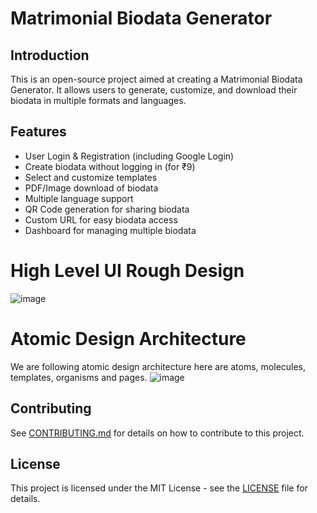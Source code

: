 # Matrimonial Biodata Generator

## Introduction

This is an open-source project aimed at creating a Matrimonial Biodata Generator. It allows users to generate, customize, and download their biodata in multiple formats and languages.

## Features

- User Login & Registration (including Google Login)
- Create biodata without logging in (for ₹9)
- Select and customize templates
- PDF/Image download of biodata
- Multiple language support
- QR Code generation for sharing biodata
- Custom URL for easy biodata access
- Dashboard for managing multiple biodata

# High Level UI Rough Design
![image](https://github.com/user-attachments/assets/3f9ff6c6-c7c9-47ed-9d29-6e1af6bfd708)

# Atomic Design Architecture

We are following atomic design architecture here are atoms, molecules, templates, organisms and pages.
![image](https://github.com/user-attachments/assets/8fd78eab-4493-4833-84f4-55d4fce6b999)



## Contributing

See [CONTRIBUTING.md](CONTRIBUTING.md) for details on how to contribute to this project.

## License

This project is licensed under the MIT License - see the [LICENSE](LICENSE) file for details.
